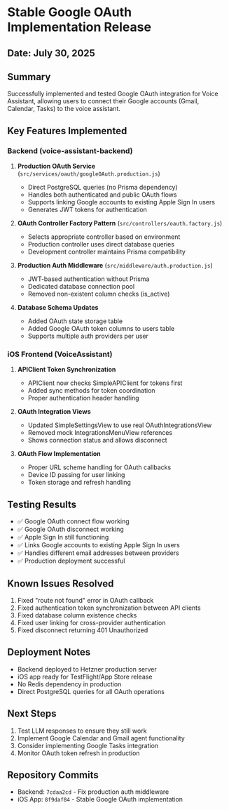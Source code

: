 # Stable Google OAuth Implementation Release

## Date: July 30, 2025

## Summary
Successfully implemented and tested Google OAuth integration for Voice Assistant, allowing users to connect their Google accounts (Gmail, Calendar, Tasks) to the voice assistant.

## Key Features Implemented

### Backend (voice-assistant-backend)
1. **Production OAuth Service** (`src/services/oauth/googleOAuth.production.js`)
   - Direct PostgreSQL queries (no Prisma dependency)
   - Handles both authenticated and public OAuth flows
   - Supports linking Google accounts to existing Apple Sign In users
   - Generates JWT tokens for authentication

2. **OAuth Controller Factory Pattern** (`src/controllers/oauth.factory.js`)
   - Selects appropriate controller based on environment
   - Production controller uses direct database queries
   - Development controller maintains Prisma compatibility

3. **Production Auth Middleware** (`src/middleware/auth.production.js`)
   - JWT-based authentication without Prisma
   - Dedicated database connection pool
   - Removed non-existent column checks (is_active)

4. **Database Schema Updates**
   - Added OAuth state storage table
   - Added Google OAuth token columns to users table
   - Supports multiple auth providers per user

### iOS Frontend (VoiceAssistant)
1. **APIClient Token Synchronization**
   - APIClient now checks SimpleAPIClient for tokens first
   - Added sync methods for token coordination
   - Proper authentication header handling

2. **OAuth Integration Views**
   - Updated SimpleSettingsView to use real OAuthIntegrationsView
   - Removed mock IntegrationsMenuView references
   - Shows connection status and allows disconnect

3. **OAuth Flow Implementation**
   - Proper URL scheme handling for OAuth callbacks
   - Device ID passing for user linking
   - Token storage and refresh handling

## Testing Results
- ✅ Google OAuth connect flow working
- ✅ Google OAuth disconnect working
- ✅ Apple Sign In still functioning
- ✅ Links Google accounts to existing Apple Sign In users
- ✅ Handles different email addresses between providers
- ✅ Production deployment successful

## Known Issues Resolved
1. Fixed "route not found" error in OAuth callback
2. Fixed authentication token synchronization between API clients
3. Fixed database column existence checks
4. Fixed user linking for cross-provider authentication
5. Fixed disconnect returning 401 Unauthorized

## Deployment Notes
- Backend deployed to Hetzner production server
- iOS app ready for TestFlight/App Store release
- No Redis dependency in production
- Direct PostgreSQL queries for all OAuth operations

## Next Steps
1. Test LLM responses to ensure they still work
2. Implement Google Calendar and Gmail agent functionality
3. Consider implementing Google Tasks integration
4. Monitor OAuth token refresh in production

## Repository Commits
- Backend: `7cdaa2cd` - Fix production auth middleware
- iOS App: `8f9daf84` - Stable Google OAuth implementation